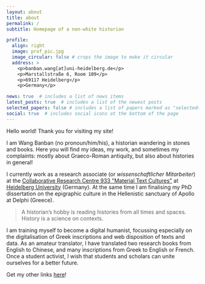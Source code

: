 ```yaml
---
layout: about
title: about
permalink: /
subtitle: Homepage of a non-white historian

profile:
  align: right
  image: prof_pic.jpg
  image_circular: false # crops the image to make it circular
  address: >
    <p>banban.wang[at]uni-heidelberg.de</p>
    <p>Marstallstraße 6, Room 109</p>
    <p>69117 Heidelberg</p>
    <p>Germany</p>

news: true  # includes a list of news items
latest_posts: true  # includes a list of the newest posts
selected_papers: false # includes a list of papers marked as "selected={true}"
social: true  # includes social icons at the bottom of the page
---
```


Hello world! Thank you for visiting my site!

I am Wang Banban (no pronoun/him/his), a historian wandering in stones and books. Here you will find my ideas, my work, and sometimes my complaints: mostly about Graeco-Roman antiquity, but also about histories in general!

I currently work as a research associate (or *wissenschaftlicher Mitarbeiter*) at the [Collaborative Research Centre 933 "Material Text Cultures"](https://www.materiale-textkulturen.org) at <a href='https://www.materiale-textkulturen.de/person.php?n=306'>Heidelberg University</a> (Germany). At the same time I am finalising my PhD dissertation on the epigraphic culture in the Hellenistic sanctuary of Apollo at Delphi (Greece).

> A historian’s hobby is reading histories from all times and spaces.
> History is a science on contexts.

I am training myself to become a digital humanist, focussing especially on the digitalisation of Greek inscriptions and web disposition of texts and data. As an amateur translator, I have translated two research books from English to Chinese, and many inscriptions from Greek to English or French. Once a student activist, I wish that students and scholars can unite ourselves for a better future.

Get my other links [here](https://linkfro.de/Nanimonai404)!